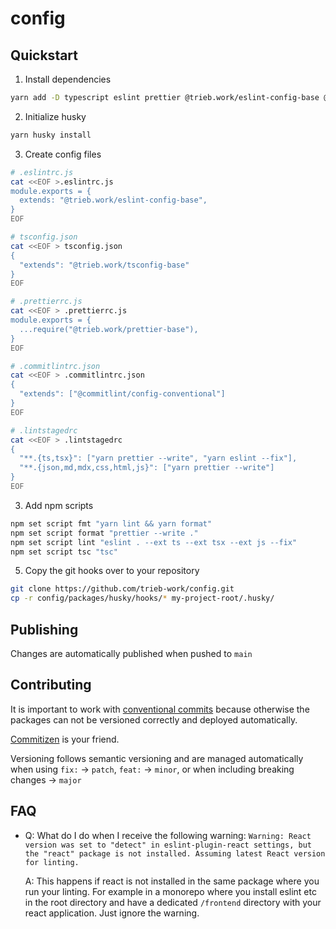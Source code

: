 # config

## Quickstart

1. Install dependencies

```sh
yarn add -D typescript eslint prettier @trieb.work/eslint-config-base @trieb.work/tsconfig-base @trieb.work/prettier-base husky lint-staged commitlint @commitlint/config-conventional
```

2. Initialize husky

```bash
yarn husky install
```

3. Create config files

```bash
# .eslintrc.js
cat <<EOF >.eslintrc.js
module.exports = {
  extends: "@trieb.work/eslint-config-base",
}
EOF

# tsconfig.json
cat <<EOF > tsconfig.json
{
  "extends": "@trieb.work/tsconfig-base"
}
EOF

# .prettierrc.js
cat <<EOF > .prettierrc.js
module.exports = {
  ...require("@trieb.work/prettier-base"),
}
EOF

# .commitlintrc.json
cat <<EOF > .commitlintrc.json
{
  "extends": ["@commitlint/config-conventional"]
}
EOF

# .lintstagedrc
cat <<EOF > .lintstagedrc
{
  "**.{ts,tsx}": ["yarn prettier --write", "yarn eslint --fix"],
  "**.{json,md,mdx,css,html,js}": ["yarn prettier --write"]
}
EOF
```

3. Add npm scripts

```bash
npm set script fmt "yarn lint && yarn format"
npm set script format "prettier --write ."
npm set script lint "eslint . --ext ts --ext tsx --ext js --fix"
npm set script tsc "tsc"
```

5. Copy the git hooks over to your repository

```bash
git clone https://github.com/trieb-work/config.git
cp -r config/packages/husky/hooks/* my-project-root/.husky/
```

## Publishing

Changes are automatically published when pushed to `main`

## Contributing

It is important to work with [conventional commits](https://www.conventionalcommits.org/en/v1.0.0/) because otherwise the packages can not be versioned correctly and deployed automatically.

[Commitizen](https://github.com/commitizen/cz-cli) is your friend.

Versioning follows semantic versioning and are managed automatically when using `fix:` -> `patch`, `feat:` -> `minor`, or when including breaking changes -> `major`

## FAQ

- Q: What do I do when I receive the following warning: `Warning: React version was set to "detect" in eslint-plugin-react settings, but the "react" package is not installed. Assuming latest React version for linting.`

  A: This happens if react is not installed in the same package where you run your linting. For example in a monorepo where you install eslint etc in the root directory and have a dedicated `/frontend` directory with your react application. Just ignore the warning.
